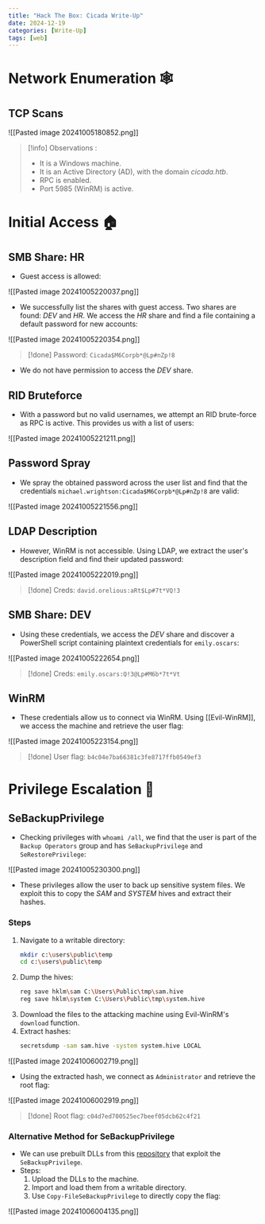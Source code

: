 ```yaml
---
title: "Hack The Box: Cicada Write-Up"
date: 2024-12-19
categories: [Write-Up]
tags: [web]
---
```


# Network Enumeration 🕸️
## TCP Scans
![[Pasted image 20241005180852.png]]
>[!info] Observations :
> - It is a Windows machine.
> - It is an Active Directory (AD), with the domain *cicada.htb*.
> - RPC is enabled.
> - Port 5985 (WinRM) is active.

# Initial Access 🏠
## SMB Share: HR
- Guest access is allowed:

![[Pasted image 20241005220037.png]]
- We successfully list the shares with guest access. Two shares are found: *DEV* and *HR*. We access the *HR* share and find a file containing a default password for new accounts:

![[Pasted image 20241005220354.png]]

>[!done] Password: `Cicada$M6Corpb*@Lp#nZp!8`

- We do not have permission to access the *DEV* share.

## RID Bruteforce
- With a password but no valid usernames, we attempt an RID brute-force as RPC is active. This provides us with a list of users:

![[Pasted image 20241005221211.png]]

## Password Spray
- We spray the obtained password across the user list and find that the credentials `michael.wrightson:Cicada$M6Corpb*@Lp#nZp!8` are valid:

![[Pasted image 20241005221556.png]]

## LDAP Description
- However, WinRM is not accessible. Using LDAP, we extract the user's description field and find their updated password:

![[Pasted image 20241005222019.png]]

>[!done] Creds: `david.orelious:aRt$Lp#7t*VQ!3`

## SMB Share: DEV
- Using these credentials, we access the *DEV* share and discover a PowerShell script containing plaintext credentials for `emily.oscars`:

![[Pasted image 20241005222654.png]]

>[!done] Creds: `emily.oscars:Q!3@Lp#M6b*7t*Vt`

## WinRM
- These credentials allow us to connect via WinRM. Using [[Evil-WinRM]], we access the machine and retrieve the user flag:

![[Pasted image 20241005223154.png]]

>[!done] User flag: `b4c04e7ba66381c3fe8717ffb0549ef3`

# Privilege Escalation 🫋
## SeBackupPrivilege
- Checking privileges with `whoami /all`, we find that the user is part of the `Backup Operators` group and has `SeBackupPrivilege` and `SeRestorePrivilege`:

![[Pasted image 20241005230300.png]]

- These privileges allow the user to back up sensitive system files. We exploit this to copy the *SAM* and *SYSTEM* hives and extract their hashes.

### Steps
1. Navigate to a writable directory:
   ```bash
   mkdir c:\users\public\temp
   cd c:\users\public\temp
   ```
2. Dump the hives:
   ```bash
   reg save hklm\sam C:\Users\Public\tmp\sam.hive
   reg save hklm\system C:\Users\Public\tmp\system.hive
   ```
3. Download the files to the attacking machine using Evil-WinRM's `download` function.
4. Extract hashes:
   ```bash
   secretsdump -sam sam.hive -system system.hive LOCAL
   ```

![[Pasted image 20241006002719.png]]

- Using the extracted hash, we connect as `Administrator` and retrieve the root flag:

![[Pasted image 20241006002919.png]]

>[!done] Root flag: `c04d7ed700525ec7beef05dcb62c4f21`

### Alternative Method for SeBackupPrivilege
- We can use prebuilt DLLs from this [repository](https://github.com/giuliano108/SeBackupPrivilege) that exploit the `SeBackupPrivilege`.
- Steps:
  1. Upload the DLLs to the machine.
  2. Import and load them from a writable directory.
  3. Use `Copy-FileSeBackupPrivilege` to directly copy the flag:

![[Pasted image 20241006004135.png]]
